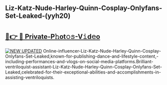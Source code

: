 ## Liz-Katz-Nude-Harley-Quinn-Cosplay-Onlyfans-Set-Leaked-(yyh20)


# <h2><a href="https://mediaupload.pro?-19M">🔗👉 🔴 Private-P𝚑ot𝚘𝚜-V𝚒d𝚎o</a></h2>

[![NEW UPDATED](https://i.imgur.com/0qMVB7G.gif)](https://mediaupload.pro?-19M)
Online-influencer-Liz-Katz-Nude-Harley-Quinn-Cosplay-Onlyfans-Set-Leaked,known-for-publishing-dance-and-lifestyle-content,-including-performances-and-vlogs-on-social-media-platforms.Brilliant-ventriloquist-assistant-Liz-Katz-Nude-Harley-Quinn-Cosplay-Onlyfans-Set-Leaked,celebrated-for-their-exceptional-abilities-and-accomplishments-in-assisting-ventriloquists.  
